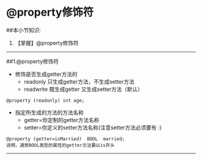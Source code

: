 # @property修饰符
##本小节知识:
1. 【掌握】@property修饰符

---

##1.@property修饰符
- 修饰是否生成getter方法的
    + readonly   只生成getter方法，不生成setter方法
    + readwrite  既生成getter 又生成setter方法（默认）

```objc
@property (readonly) int age;
```

- 指定所生成的方法的方法名称
    + getter=你定制的getter方法名称
    + setter=你定义的setter方法名称(注意setter方法必须要有 :)

```objc
@property (getter=isMarried)  BOOL  married;
说明，通常BOOL类型的属性的getter方法要以is开头
```

---


